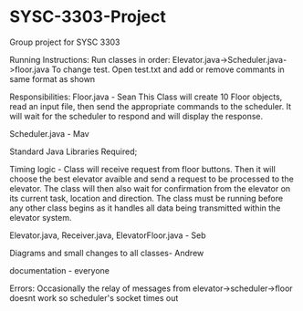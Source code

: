 # SYSC-3303-Project
Group project for SYSC 3303

Running Instructions:
Run classes in order: Elevator.java->Scheduler.java->floor.java
To change test. Open test.txt and add or remove commants in same format as shown

Responsibilities:
Floor.java - Sean
This Class will create 10 Floor objects, read an input file, then send the appropriate commands to the scheduler. It will wait for the scheduler to respond and will display the response.

Scheduler.java - Mav

Standard Java Libraries Required;

Timing logic - Class will receive request from floor buttons. Then it will choose the best elevator avaible and send a request to be processed to the elevator. The class will then also wait for confirmation from the elevator on its current task, location and direction.
The class must be running before any other class begins as it handles all data being transmitted within the elevator system.

Elevator.java, Receiver.java, ElevatorFloor.java - Seb

Diagrams and small changes to all classes- Andrew

documentation - everyone


Errors: Occasionally the relay of messages from elevator->scheduler->floor doesnt work so scheduler's socket times out
 
